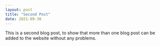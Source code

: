 ```yaml
---
layout: post
title: "Second Post"
date: 2021-09-30
---
```


This is a second blog post, to show that more than one blog post can be added to the website without any problems.
